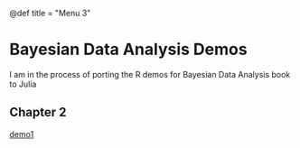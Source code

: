 @def title = "Menu 3"

# Bayesian Data Analysis Demos

I am in the process of porting the R demos for Bayesian Data Analysis book to Julia

## Chapter 2

[demo1](/BDA/ch2/demo2_1/index.html)